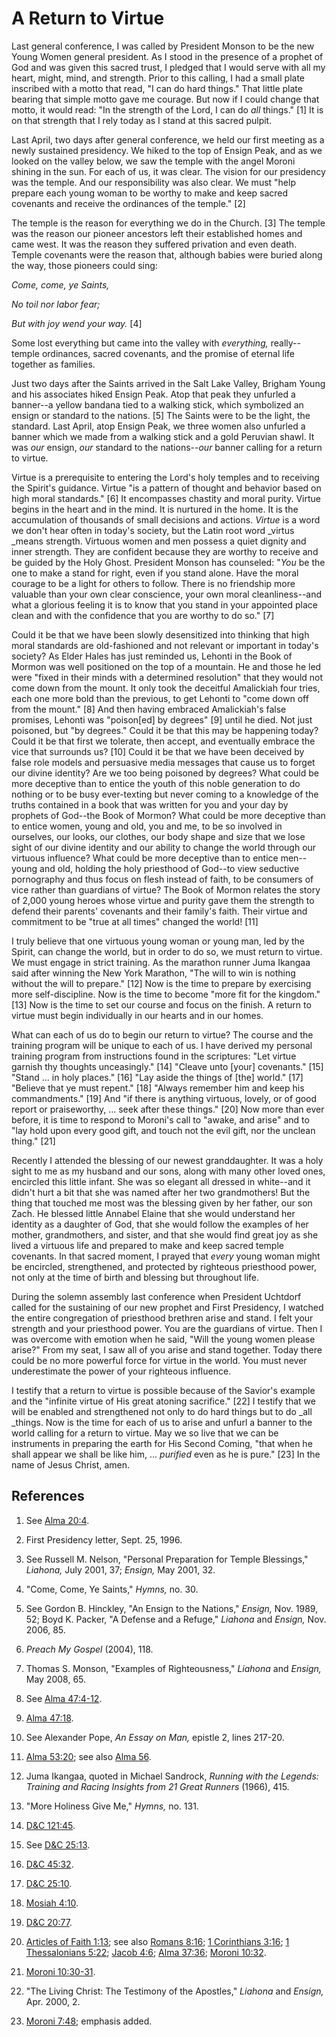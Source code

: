 # A Return to Virtue

Last general conference, I was called by President Monson to be the new Young
Women general president. As I stood in the presence of a prophet of God and
was given this sacred trust, I pledged that I would serve with all my heart,
might, mind, and strength. Prior to this calling, I had a small plate
inscribed with a motto that read, "I can do hard things." That little plate
bearing that simple motto gave me courage. But now if I could change that
motto, it would read: "In the strength of the Lord, I can do _all_ things."
[1]  It is on that strength that I rely today as I stand at this sacred
pulpit.

Last April, two days after general conference, we held our first meeting as a
newly sustained presidency. We hiked to the top of Ensign Peak, and as we
looked on the valley below, we saw the temple with the angel Moroni shining in
the sun. For each of us, it was clear. The vision for our presidency was the
temple. And our responsibility was also clear. We must "help prepare each
young woman to be worthy to make and keep sacred covenants and receive the
ordinances of the temple." [2]

The temple is the reason for everything we do in the Church. [3]  The temple
was the reason our pioneer ancestors left their established homes and came
west. It was the reason they suffered privation and even death. Temple
covenants were the reason that, although babies were buried along the way,
those pioneers could sing:

_Come, come, ye Saints,_

_No toil nor labor fear;_

_But with joy wend your way._ [4]

Some lost everything but came into the valley with _everything,_ really--
temple ordinances, sacred covenants, and the promise of eternal life together
as families.

Just two days after the Saints arrived in the Salt Lake Valley, Brigham Young
and his associates hiked Ensign Peak. Atop that peak they unfurled a banner--a
yellow bandana tied to a walking stick, which symbolized an ensign or standard
to the nations. [5]  The Saints were to be the light, the standard. Last
April, atop Ensign Peak, we three women also unfurled a banner which we made
from a walking stick and a gold Peruvian shawl. It was _our_ ensign, _our_
standard to the nations--_our_ banner calling for a return to virtue.

Virtue is a prerequisite to entering the Lord's holy temples and to receiving
the Spirit's guidance. Virtue "is a pattern of thought and behavior based on
high moral standards." [6]  It encompasses chastity and moral purity. Virtue
begins in the heart and in the mind. It is nurtured in the home. It is the
accumulation of thousands of small decisions and actions. _Virtue_ is a word
we don't hear often in today's society, but the Latin root word _virtus _means
strength. Virtuous women and men possess a quiet dignity and inner strength.
They are confident because they are worthy to receive and be guided by the
Holy Ghost. President Monson has counseled: "_You_ be the one to make a stand
for right, even if you stand alone. Have the moral courage to be a light for
others to follow. There is no friendship more valuable than your own clear
conscience, your own moral cleanliness--and what a glorious feeling it is to
know that you stand in your appointed place clean and with the confidence that
you are worthy to do so." [7]

Could it be that we have been slowly desensitized into thinking that high
moral standards are old-fashioned and not relevant or important in today's
society? As Elder Hales has just reminded us, Lehonti in the Book of Mormon
was well positioned on the top of a mountain. He and those he led were "fixed
in their minds with a determined resolution" that they would not come down
from the mount. It only took the deceitful Amalickiah four tries, each one
more bold than the previous, to get Lehonti to "come down off from the mount."
[8]  And then having embraced Amalickiah's false promises, Lehonti was
"poison[ed] by degrees" [9]  until he died. Not just poisoned, but "by
degrees." Could it be that this may be happening today? Could it be that first
we tolerate, then accept, and eventually embrace the vice that surrounds us?
[10]  Could it be that we have been deceived by false role models and
persuasive media messages that cause us to forget our divine identity? Are we
too being poisoned by degrees? What could be more deceptive than to entice the
youth of this noble generation to do nothing or to be busy ever-texting but
never coming to a knowledge of the truths contained in a book that was written
for you and your day by prophets of God--the Book of Mormon? What could be
more deceptive than to entice women, young and old, you and me, to be so
involved in ourselves, our looks, our clothes, our body shape and size that we
lose sight of our divine identity and our ability to change the world through
our virtuous influence? What could be more deceptive than to entice men--young
and old, holding the holy priesthood of God--to view seductive pornography and
thus focus on flesh instead of faith, to be consumers of vice rather than
guardians of virtue? The Book of Mormon relates the story of 2,000 young
heroes whose virtue and purity gave them the strength to defend their parents'
covenants and their family's faith. Their virtue and commitment to be "true at
all times" changed the world! [11]

I truly believe that one virtuous young woman or young man, led by the Spirit,
can change the world, but in order to do so, we must return to virtue. We must
engage in strict training. As the marathon runner Juma Ikangaa said after
winning the New York Marathon, "The will to win is nothing without the will to
prepare." [12]  Now is the time to prepare by exercising more self-discipline.
Now is the time to become "more fit for the kingdom." [13]  Now is the time to
set our course and focus on the finish. A return to virtue must begin
individually in our hearts and in our homes.

What can each of us do to begin our return to virtue? The course and the
training program will be unique to each of us. I have derived my personal
training program from instructions found in the scriptures: "Let virtue
garnish thy thoughts unceasingly." [14]  "Cleave unto [your] covenants." [15]
"Stand ... in holy places." [16]  "Lay aside the things of [the] world." [17]
"Believe that ye must repent." [18]  "Always remember him and keep his
commandments." [19]  And "if there is anything virtuous, lovely, or of good
report or praiseworthy, ... seek after these things." [20]  Now more than ever
before, it is time to respond to Moroni's call to "awake, and arise" and to
"lay hold upon every good gift, and touch not the evil gift, nor the unclean
thing." [21]

Recently I attended the blessing of our newest granddaughter. It was a holy
sight to me as my husband and our sons, along with many other loved ones,
encircled this little infant. She was so elegant all dressed in white--and it
didn't hurt a bit that she was named after her two grandmothers! But the thing
that touched me most was the blessing given by her father, our son Zach. He
blessed little Annabel Elaine that she would understand her identity as a
daughter of God, that she would follow the examples of her mother,
grandmothers, and sister, and that she would find great joy as she lived a
virtuous life and prepared to make and keep sacred temple covenants. In that
sacred moment, I prayed that _every_ young woman might be encircled,
strengthened, and protected by righteous priesthood power, not only at the
time of birth and blessing but throughout life.

During the solemn assembly last conference when President Uchtdorf called for
the sustaining of our new prophet and First Presidency, I watched the entire
congregation of priesthood brethren arise and stand. I felt your strength and
your priesthood power. You are the guardians of virtue. Then I was overcome
with emotion when he said, "Will the young women please arise?" From my seat,
I saw all of you arise and stand together. Today there could be no more
powerful force for virtue in the world. You must never underestimate the power
of your righteous influence.

I testify that a return to virtue is possible because of the Savior's example
and the "infinite virtue of His great atoning sacrifice." [22]  I testify that
we will be enabled and strengthened not only to do hard things but to do _all
_things. Now is the time for each of us to arise and unfurl a banner to the
world calling for a return to virtue. May we so live that we can be
instruments in preparing the earth for His Second Coming, "that when he shall
appear we shall be like him, ... _purified_ even as he is pure." [23]  In the
name of Jesus Christ, amen.

## References

  1.  See [Alma 20:4](https://www.lds.org/scriptures/bofm/alma/20.4?lang=eng#3).

  2.  First Presidency letter, Sept. 25, 1996.

  3.  See Russell M. Nelson, "Personal Preparation for Temple Blessings," _Liahona,_ July 2001, 37; _Ensign,_ May 2001, 32.

  4.  "Come, Come, Ye Saints," _Hymns,_ no. 30.

  5.  See Gordon B. Hinckley, "An Ensign to the Nations," _Ensign,_ Nov. 1989, 52; Boyd K. Packer, "A Defense and a Refuge," _Liahona_ and _Ensign,_ Nov. 2006, 85.

  6.   _Preach My Gospel_ (2004), 118.

  7.  Thomas S. Monson, "Examples of Righteousness," _Liahona_ and _Ensign,_ May 2008, 65.

  8.  See [Alma 47:4-12](https://www.lds.org/scriptures/bofm/alma/47.4-12?lang=eng#3).

  9.   [Alma 47:18](https://www.lds.org/scriptures/bofm/alma/47.18?lang=eng#17).

  10.  See Alexander Pope, _An Essay on Man,_ epistle 2, lines 217-20.

  11.   [Alma 53:20](https://www.lds.org/scriptures/bofm/alma/53.20?lang=eng#19); see also [Alma 56](https://www.lds.org/scriptures/bofm/alma/56?lang=eng).

  12.  Juma Ikangaa, quoted in Michael Sandrock, _Running with the Legends: Training and Racing Insights from 21 Great Runners_ (1966), 415.

  13.  "More Holiness Give Me," _Hymns,_ no. 131.

  14.   [D&amp;C 121:45](https://www.lds.org/scriptures/dc-testament/dc/121.45?lang=eng#44).

  15.  See [D&amp;C 25:13](https://www.lds.org/scriptures/dc-testament/dc/25.13?lang=eng#12).

  16.   [D&amp;C 45:32](https://www.lds.org/scriptures/dc-testament/dc/45.32?lang=eng#31).

  17.   [D&amp;C 25:10](https://www.lds.org/scriptures/dc-testament/dc/25.10?lang=eng#9).

  18.   [Mosiah 4:10](https://www.lds.org/scriptures/bofm/mosiah/4.10?lang=eng#9).

  19.   [D&amp;C 20:77](https://www.lds.org/scriptures/dc-testament/dc/20.77?lang=eng#76).

  20.   [Articles of Faith 1:13](https://www.lds.org/scriptures/pgp/a-of-f/1.13?lang=eng#12); see also [Romans 8:16](https://www.lds.org/scriptures/nt/rom/8.16?lang=eng#15); [1 Corinthians 3:16](https://www.lds.org/scriptures/nt/1-cor/3.16?lang=eng#15); [1 Thessalonians 5:22](https://www.lds.org/scriptures/nt/1-thes/5.22?lang=eng#21); [Jacob 4:6](https://www.lds.org/scriptures/bofm/jacob/4.6?lang=eng#5); [Alma 37:36](https://www.lds.org/scriptures/bofm/alma/37.36?lang=eng#35); [Moroni 10:32](https://www.lds.org/scriptures/bofm/moro/10.32?lang=eng#31).

  21.   [Moroni 10:30-31](https://www.lds.org/scriptures/bofm/moro/10.30-31?lang=eng#29).

  22.  "The Living Christ: The Testimony of the Apostles," _Liahona_ and _Ensign,_ Apr. 2000, 2.

  23.   [Moroni 7:48](https://www.lds.org/scriptures/bofm/moro/7.48?lang=eng#47); emphasis added.

